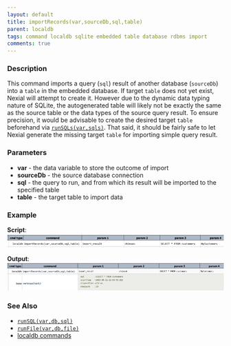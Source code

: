 ```yaml
---
layout: default
title: importRecords(var,sourceDb,sql,table)
parent: localdb
tags: command localdb sqlite embedded table database rdbms import
comments: true
---
```



### Description
This command imports a query (`sql`) result of another database (`sourceDb`) into a `table` in the embedded database. 
If target `table` does not yet exist, Nexial will attempt to create it. However due to the dynamic data typing nature
of SQLite, the autogenerated table will likely not be exactly the same as the source table or the data types of the 
source query result. To ensure precision, it would be advisable to create the desired target `table` beforehand via
[`runSQLs(var,sqls)`](runSQLs(var,sqls)). That said, it should be fairly safe to let Nexial generate the missing target
`table` for importing simple query result.


### Parameters
- **var** - the data variable to store the outcome of import
- **sourceDb** - the source database connection
- **sql** - the query to run, and from which its result will be imported to the specified table
- **table** - the target table to import data


### Example
**Script**:<br/>
![](image/importRecords_01.png)

**Output**:<br/>
![](image/importRecords_02.png)


### See Also
- [`runSQL(var,db,sql)`](runSQL(var,db,sql))
- [`runFile(var,db,file)`](runFile(var,db,file))
- [localdb commands](index#available-commands)